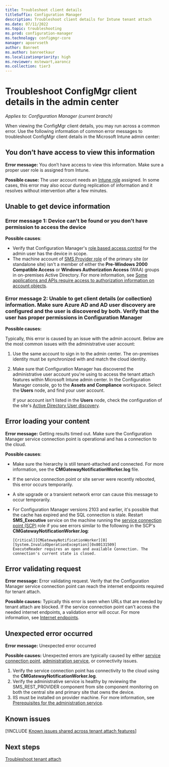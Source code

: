 ```yaml
---
title: Troubleshoot client details
titleSuffix: Configuration Manager
description: Troubleshoot client details for Intune tenant attach
ms.date: 07/11/2022
ms.topic: troubleshooting
ms.prod: configuration-manager
ms.technology: configmgr-core
manager: apoorvseth
author: Banreet
ms.author: banreetkaur
ms.localizationpriority: high
ms.reviewer: mstewart,aaroncz 
ms.collection: tier3
---
```


# Troubleshoot ConfigMgr client details in the admin center
<!--6374854, 6521921-->
*Applies to: Configuration Manager (current branch)*

When viewing the ConfigMgr client details, you may run across a common error. Use the following information of common error messages to troubleshoot ConfigMgr client details in the Microsoft Intune admin center:

## <a name="bkmk_intune"></a> You don’t have access to view this information
<!--7980141-->
**Error message:** You don’t have access to view this information. Make sure a proper user role is assigned from Intune.

**Possible cause:** The user account needs an [Intune role](../../intune/fundamentals/role-based-access-control.md) assigned. In some cases, this error may also occur during replication of information and it resolves without intervention after a few minutes.

## <a name="bkmk_noinfo"></a> Unable to get device information

### Error message 1: Device can't be found or you don't have permission to access the device

**Possible causes**:

- Verify that Configuration Manager's [role based access control](../core/understand/fundamentals-of-role-based-administration.md) for the admin user has the device in scope.
- The machine account of [SMS Provider role](../core/plan-design/hierarchy/plan-for-the-sms-provider.md) of the primary site (or standalone site) isn't a member of either the **Pre-Windows 2000 Compatible Access** or **Windows Authorization Access** (WAA) groups in on-premises Active Directory. For more information, see [Some applications and APIs require access to authorization information on account objects](/troubleshoot/windows-server/identity/apps-apis-require-access).

### Error message 2: Unable to get client details (or collection) information. Make sure Azure AD and AD user discovery are configured and the user is discovered by both. Verify that the user has proper permissions in Configuration Manager

**Possible causes:**

Typically, this error is caused by an issue with the admin account. Below are the most common issues with the administrative user account:

1. Use the same account to sign in to the admin center. The on-premises identity must be synchronized with and match the cloud identity.
1. Make sure that Configuration Manager has discovered the administrative user account you're using to access the tenant attach features within Microsoft Intune admin center. In the Configuration Manager console, go to the **Assets and Compliance** workspace. Select the **Users** node, and find your user account.

    If your account isn't listed in the **Users** node, check the configuration of the site's [Active Directory User discovery](../core/servers/deploy/configure/about-discovery-methods.md#bkmk_aboutUser).


## <a name="bkmk_timeout"></a> Error loading your content

**Error message:** Getting results timed out. Make sure the Configuration Manager service connection point is operational and has a connection to the cloud. <!-- 8974697 -->

**Possible causes**:

- Make sure the hierarchy is still tenant-attached and connected. For more information, see the **CMGatewayNotificationWorker.log** file.
- If the service connection point or site server were recently rebooted, this error occurs temporarily.
- A site upgrade or a transient network error can cause this message to occur temporarily.
- For Configuration Manager versions 2103 and earlier, it's possible that the cache has expired and the SQL connection is stale. Restart **SMS_Executive** service on the machine running the [service connection point (SCP)](../core/servers/deploy/configure/about-the-service-connection-point.md) role if you see errors similar to the following in the SCP's **CMGatewayNotificationWorker.log**: <!--10380979-->
      
    ```text
    [Critical][CMGatewayNotificationWorker][0][System.InvalidOperationException][0x80131509]
    ExecuteReader requires an open and available Connection. The connection's current state is closed.
    ```

## <a name="bkmk_firewall"></a> Error validating request

**Error message:** Error validating request. Verify that the Configuration Manager service connection point can reach the internet endpoints required for tenant attach.

**Possible causes:** Typically this error is seen when URLs that are needed by tenant attach are blocked. If the service connection point can't access the needed internet endpoints, a validation error will occur. For more information, see [Internet endpoints](prerequisites.md#internet-endpoints).

## <a name="bkmk_1603"></a> Unexpected error occurred

**Error message:** Unexpected error occurred

**Possible causes:** Unexpected errors are typically caused by either [service connection point](../core/servers/deploy/configure/about-the-service-connection-point.md), [administration service](../develop/adminservice/overview.md), or connectivity issues.

1. Verify the service connection point has connectivity to the cloud using the **CMGatewayNotificationWorker.log**.
1. Verify the administrative service is healthy by reviewing the SMS_REST_PROVIDER component from site component monitoring on both the central site and primary site that owns the device.
1. IIS must be installed on provider machine. For more information, see [Prerequisites for the administration service](../develop/adminservice/overview.md#prerequisites).


## Known issues

[!INCLUDE [Known issues shared across tenant attach features](includes/known-issues-shared.md)]

## Next steps

[Troubleshoot tenant attach](troubleshoot.md)

